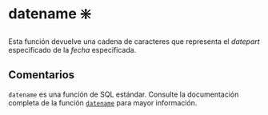 ﻿---
SidebarGroup: "index-date-functions"
Autogenerated: true
---

# datename ❇️

Esta función devuelve una cadena de caracteres que representa el *datepart* especificado de la *fecha* especificada.

## Comentarios 

`datename` es una función de SQL estándar. Consulte la documentación completa de la función [`datename`](https://learn.microsoft.com/es-es/sql/t-sql/functions/datename-transact-sql) para mayor información.
